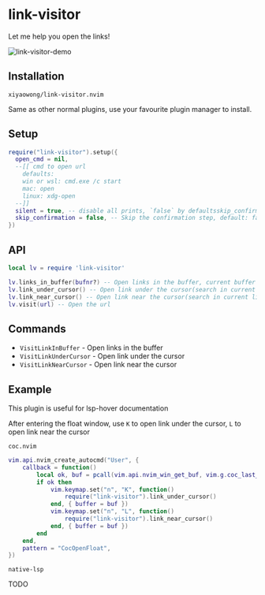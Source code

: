 # link-visitor

Let me help you open the links!

![link-visitor-demo](https://user-images.githubusercontent.com/47070852/177006635-ed9ff276-8f3d-4c42-9f94-2f6356e34eb2.gif)

## Installation

`xiyaowong/link-visitor.nvim`

Same as other normal plugins, use your favourite plugin manager to install.

## Setup

```lua
require("link-visitor").setup({
  open_cmd = nil,
  --[[ cmd to open url
    defaults:
    win or wsl: cmd.exe /c start
    mac: open
    linux: xdg-open
  --]]
  silent = true, -- disable all prints, `false` by defaultsskip_confirmation
  skip_confirmation = false, -- Skip the confirmation step, default: false
})
```

## API

```lua
local lv = require 'link-visitor'

lv.links_in_buffer(bufnr?) -- Open links in the buffer, current buffer by default
lv.link_under_cursor() -- Open link under the cursor(search in current line)
lv.link_near_cursor() -- Open link near the cursor(search in current line)
lv.visit(url) -- Open the url
```

## Commands

- `VisitLinkInBuffer` - Open links in the buffer
- `VisitLinkUnderCursor` - Open link under the cursor
- `VisitLinkNearCursor` - Open link near the cursor

## Example

This plugin is useful for lsp-hover documentation

After entering the float window, use `K` to open link under the cursor,
`L` to open link near the cursor

`coc.nvim`

```lua
vim.api.nvim_create_autocmd("User", {
	callback = function()
		local ok, buf = pcall(vim.api.nvim_win_get_buf, vim.g.coc_last_float_win)
		if ok then
			vim.keymap.set("n", "K", function()
				require("link-visitor").link_under_cursor()
			end, { buffer = buf })
			vim.keymap.set("n", "L", function()
				require("link-visitor").link_near_cursor()
			end, { buffer = buf })
		end
	end,
	pattern = "CocOpenFloat",
})
```

`native-lsp`

TODO
